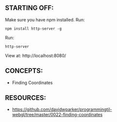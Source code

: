 ## STARTING OFF:

Make sure you have npm installed.
Run:
```
npm install http-server -g
```

Run:
```
http-server
```

View at: http://localhost:8080/

## CONCEPTS:

* Finding Coordinates

## RESOURCES:

* https://github.com/davidwparker/programmingtil-webgl/tree/master/0022-finding-coordinates
